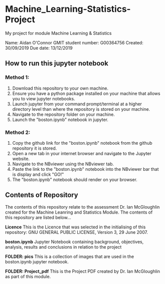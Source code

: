 # Machine_Learning-Statistics-Project
My project for module Machine Learning &amp; Statistics

Name:                Aidan O'Connor
GMIT student number: G00364756
Created:             30/09/2019
Due date:            13/12/2019

## How to run this jupyter notebook
### Method 1: 
1. Download this repository to your own machine.
2. Ensure you have a python package installed on your machine that allows you to view jupyter notebooks.
3. Launch jupyter from your command prompt/terminal at a higher directory level than where the repository is stored on your machine.
4. Navigate to the repository folder on your machine.
5. Launch the "boston.ipynb" notebook in jupyter.

### Method 2:
1. Copy the github link for the "boston.ipynb" notebook from the github repository it is stored.
2. Open a new tab in your internet browser and navigate to the Jupyter website.
3. Navigate to the NBviewer using the NBviewer tab.
4. Paste the link to the "boston.ipynb" notebook into the NBviewer bar that is display and click "GO!"
5. The "boston.ipynb" notebook should render on your browser.

## Contents of Repository

The contents of this repository relate to the assessment Dr. Ian McGloughlin created for the Machine Leanring and Statistics Module.
The contents of this repository are listed below...

<b>Licence</b>
This is the Licence that was selected in the initialising of this repository: GNU GENERAL PUBLIC LICENSE, Version 3, 29 June 2007.

<b>boston.ipynb</b>
Jupyter Notebook containing background, objectives, analysis, results and conclusions in relation to the project

<b>FOLDER: pics</b>
This is a collection of images that are used in the boston.ipynb jupyter notebook.

<b>FOLDER: Project_pdf</b>
This is the Project PDF created by Dr. Ian McGloughlin as part of this module.


